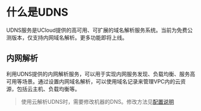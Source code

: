 # 什么是UDNS

UDNS服务是UCloud提供的高可用、可扩展的域名解析服务系统。当前为免费公测版本，仅支持内网域名解析。更多功能即将上线。

## 内网解析

利用UDNS提供的内网解析服务，可以用于实现内网服务发现、负载均衡、服务高可用等场景。通过设置内网域名解析，可以使用域名记录来管理VPC内的云资源，包括云主机、负载均衡等。
 
>  使用云解析UDNS时，需要修改机器的DNS。修改方法见[配置说明](https://docs.ucloud.cn/udns/intro/config) 
